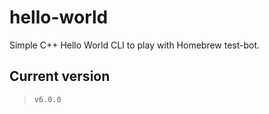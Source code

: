 # hello-world

Simple C++ Hello World CLI to play with Homebrew test-bot.

## Current version

> `v6.0.0`
